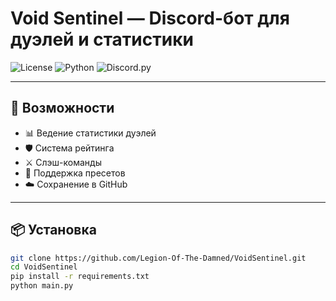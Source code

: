 # Void Sentinel — Discord-бот для дуэлей и статистики

![License](https://img.shields.io/github/license/Legion-Of-The-Damned/VoidSentinel)
![Python](https://img.shields.io/badge/Python-3.11-blue)
![Discord.py](https://img.shields.io/badge/discord.py-2.3.2-blueviolet)

---

## 🚀 Возможности

- 📊 Ведение статистики дуэлей
- 🛡️ Система рейтинга
- ⚔️ Слэш-команды
- 🔧 Поддержка пресетов
- ☁️ Сохранение в GitHub

---

## 📦 Установка

```bash
git clone https://github.com/Legion-Of-The-Damned/VoidSentinel.git
cd VoidSentinel
pip install -r requirements.txt
python main.py
